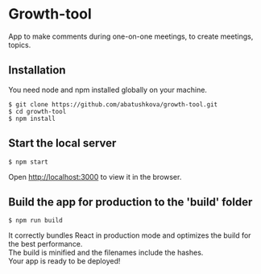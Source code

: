# Growth-tool
App to make comments during one-on-one meetings, to create meetings, topics.

## Installation
You need node and npm installed globally on your machine.
```
$ git clone https://github.com/abatushkova/growth-tool.git
$ cd growth-tool
$ npm install
```

## Start the local server
```
$ npm start
```
Open [http://localhost:3000](http://localhost:3000) to view it in the browser.

## Build the app for production to the 'build' folder
```
$ npm run build
```
It correctly bundles React in production mode and optimizes the build for the best performance.  
The build is minified and the filenames include the hashes.  
Your app is ready to be deployed!
